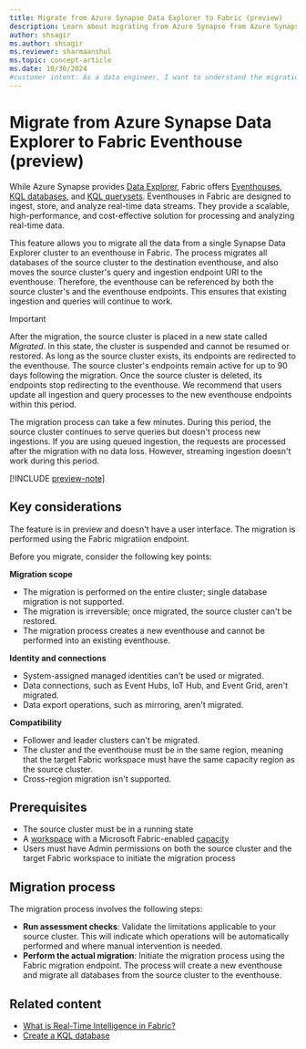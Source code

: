 ```yaml
---
title: Migrate from Azure Synapse Data Explorer to Fabric (preview)
description: Learn about migrating from Azure Synapse from Azure Synapse Data Explorer to Microsoft Fabric, including key considerations and different migration scenarios.
author: shsagir
ms.author: shsagir
ms.reviewer: sharmaanshul
ms.topic: concept-article
ms.date: 10/30/2024
#customer intent: As a data engineer, I want to understand the migration process from Azure Synapse Data Explorer to Fabric Eventhouse so that I can effectively transition my workloads.
---
```


# Migrate from Azure Synapse Data Explorer to Fabric Eventhouse (preview)

While Azure Synapse provides [Data Explorer](/azure/synapse-analytics/data-explorer/data-explorer-overview), Fabric offers [Eventhouses](eventhouse.md), [KQL databases](create-database.md), and [KQL querysets](create-query-set.md). Eventhouses in Fabric are designed to ingest, store, and analyze real-time data streams. They provide a scalable, high-performance, and cost-effective solution for processing and analyzing real-time data.

This feature allows you to migrate all the data from a single Synapse Data Explorer cluster to an eventhouse in Fabric. The process migrates all databases of the source cluster to the destination eventhouse, and also moves the source cluster's query and ingestion endpoint URI to the eventhouse. Therefore, the eventhouse can be referenced by both the source cluster's and the eventhouse endpoints. This ensures that existing ingestion and queries will continue to work.

> [!IMPORTANT]
> After the migration, the source cluster is placed in a new state called *Migrated*. In this state, the cluster is suspended and cannot be resumed or restored. As long as the source cluster exists, its endpoints are redirected to the eventhouse. The source cluster's endpoints remain active for up to 90 days following the migration. Once the source cluster is deleted, its endpoints stop redirecting to the eventhouse. We recommend that users update all ingestion and query processes to the new eventhouse endpoints within this period.

The migration process can take a few minutes. During this period, the source cluster continues to serve queries but doesn't process new ingestions. If you are using queued ingestion, the requests are processed after the migration with no data loss. However, streaming ingestion doesn't work during this period.

[!INCLUDE [preview-note](../includes/feature-preview-note.md)]

## Key considerations

The feature is in preview and doesn't have a user interface. The migration is performed using the Fabric migratiion endpoint.

Before you migrate, consider the following key points:

**Migration scope**

- The migration is performed on the entire cluster; single database migration is not supported.
- The migration is irreversible; once migrated, the source cluster can't be restored.
- The migration process creates a new eventhouse and cannot be performed into an existing eventhouse.

**Identity and connections**

- System-assigned managed identities can't be used or migrated.
- Data connections, such as Event Hubs, IoT Hub, and Event Grid, aren't migrated.
- Data export operations, such as mirroring, aren't migrated.

**Compatibility**

- Follower and leader clusters can't be migrated.
- The cluster and the eventhouse must be in the same region, meaning that the target Fabric workspace must have the same capacity region as the source cluster.
- Cross-region migration isn't supported.

## Prerequisites

- The source cluster must be in a running state
- A [workspace](../get-started/create-workspaces.md) with a Microsoft Fabric-enabled [capacity](../enterprise/licenses.md#capacity)
- Users must have Admin permissions on both the source cluster and the target Fabric workspace to initiate the migration process

## Migration process

The migration process involves the following steps:

- **Run assessment checks**: Validate the limitations applicable to your source cluster. This will indicate which operations will be automatically performed and where manual intervention is needed.
- **Perform the actual migration**: Initiate the migration process using the Fabric migration endpoint. The process will create a new eventhouse and migrate all databases from the source cluster to the eventhouse.

## Related content

- [What is Real-Time Intelligence in Fabric?](overview.md)
- [Create a KQL database](create-database.md)
